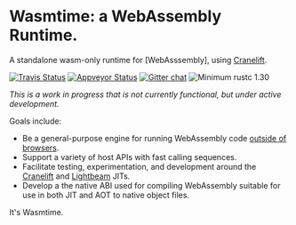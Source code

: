 # Wasmtime: a WebAssembly Runtime.

A standalone wasm-only runtime for [WebAsssembly], using [Cranelift].

[![Travis Status](https://travis-ci.org/CraneStation/wasmtime.svg?branch=master)](https://travis-ci.org/CraneStation/wasmtime)
[![Appveyor Status](https://ci.appveyor.com/api/projects/status/vxvpt2plriy5s0mc?svg=true)](https://ci.appveyor.com/project/CraneStation/cranelift)
[![Gitter chat](https://badges.gitter.im/CraneStation/CraneStation.svg)](https://gitter.im/CraneStation/Lobby)
![Minimum rustc 1.30](https://img.shields.io/badge/rustc-1.30+-green.svg)

*This is a work in progress that is not currently functional, but under active development.*

Goals include:
 - Be a general-purpose engine for running WebAssembly code [outside of browsers].
 - Support a variety of host APIs with fast calling sequences.
 - Facilitate testing, experimentation, and development around the [Cranelift] and
   [Lightbeam] JITs.
 - Develop a the native ABI used for compiling WebAssembly suitable for use in
   both JIT and AOT to native object files.

[WebAssembly]: https://webassembly.org/
[outside of browsers]: https://github.com/WebAssembly/design/blob/master/NonWeb.md
[Cranelift]: https://github.com/CraneStation/cranelift
[Lightbeam]: https://github.com/CraneStation/lightbeam

It's Wasmtime.
